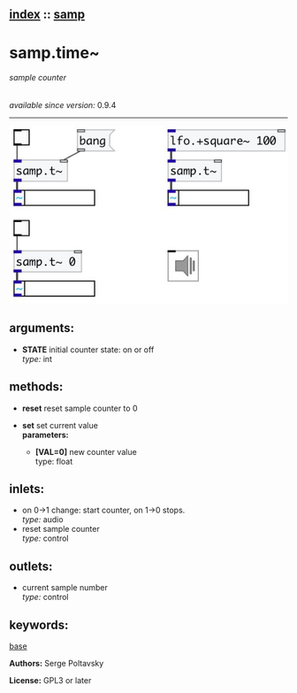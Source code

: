[index](index.html) :: [samp](category_samp.html)
---

# samp.time~

###### sample counter

*available since version:* 0.9.4

---




[![example](../examples/img/samp.time~.jpg)](../examples/pd/samp.time~.pd)



## arguments:

* **STATE**
initial counter state: on or off<br>
_type:_ int<br>



## methods:

* **reset**
reset sample counter to 0<br>

* **set**
set current value<br>
  __parameters:__
  - **[VAL=0]** new counter value<br>
    type: float <br>






## inlets:

* on 0-&gt;1 change: start counter, on 1-&gt;0 stops.<br>
_type:_ audio
* reset sample counter<br>
_type:_ control



## outlets:

* current sample number<br>
_type:_ control



## keywords:

[base](keywords/base.html)






**Authors:** Serge Poltavsky




**License:** GPL3 or later





